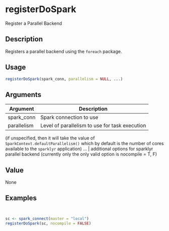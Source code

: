 # registerDoSpark


Register a Parallel Backend




## Description

Registers a parallel backend using the ``foreach`` package.





## Usage
```r
registerDoSpark(spark_conn, parallelism = NULL, ...)
```




## Arguments


Argument      |Description
------------- |----------------
spark_conn | Spark connection to use
parallelism | Level of parallelism to use for task execution
(if unspecified, then it will take the value of
 `SparkContext.defaultParallelism()` which by default is the number
 of cores available to the `sparklyr` application)
... | additional options for sparklyr parallel backend
(currently only the only valid option is nocompile = T, F)





## Value

None





## Examples

```r


sc <- spark_connect(master = "local")
registerDoSpark(sc, nocompile = FALSE)

```





